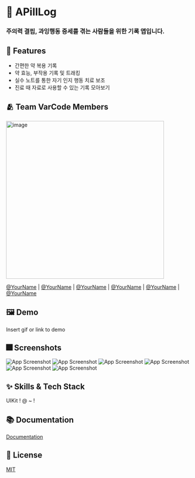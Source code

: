 # :iphone: APillLog

### 주의력 결핍, 과잉행동 증세를 겪는 사람들을 위한 기록 앱입니다.


## :pushpin: Features

- 간편한 약 복용 기록
- 약 효능, 부작용 기록 및 트래킹
- 실수 노트를 통한 자기 인지 행동 치료 보조
- 진료 때 자료로 사용할 수 있는 기록 모아보기


## :people_hugging: Team VarCode Members
<img width="431" alt="image" src="https://user-images.githubusercontent.com/72395020/178421540-3a5f6b8b-e6a6-4205-a8cb-cfdae7c0a9bb.png">

[@YourName](https://www.github.com/) | [@YourName](https://www.github.com/) | [@YourName](https://www.github.com/) | [@YourName](https://www.github.com/) | [@YourName](https://www.github.com/) | [@YourName](https://www.github.com/)


## :framed_picture: Demo

Insert gif or link to demo


## :fireworks: Screenshots

![App Screenshot](https://dummyimage.com/250x500/000/fff.png)
![App Screenshot](https://dummyimage.com/250x500/000/fff.png)
![App Screenshot](https://dummyimage.com/250x500/000/fff.png)
![App Screenshot](https://dummyimage.com/250x500/000/fff.png)
![App Screenshot](https://dummyimage.com/250x500/000/fff.png)
![App Screenshot](https://dummyimage.com/250x500/000/fff.png)


## :sparkles: Skills & Tech Stack
UIKit ! @ ~ !

## :books: Documentation

[Documentation](https://linktodocumentation)


## :lock_with_ink_pen: License

[MIT](https://choosealicense.com/licenses/mit/)
